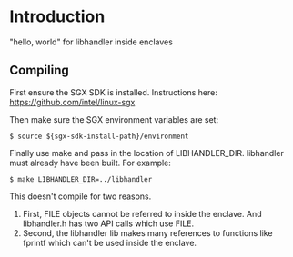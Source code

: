 # Introduction

"hello, world" for libhandler inside enclaves

## Compiling

First ensure the SGX SDK is installed. Instructions here: https://github.com/intel/linux-sgx

Then make sure the SGX environment variables are set:

    $ source ${sgx-sdk-install-path}/environment

Finally use make and pass in the location of LIBHANDLER_DIR. libhandler must already have been built. For example:

    $ make LIBHANDLER_DIR=../libhandler 

This doesn't compile for two reasons. 

1. First, FILE objects cannot be referred to inside the enclave. And
   libhandler.h has two API calls which use FILE.
2. Second, the libhandler lib makes many references to functions like fprintf
   which can't be used inside the enclave.
